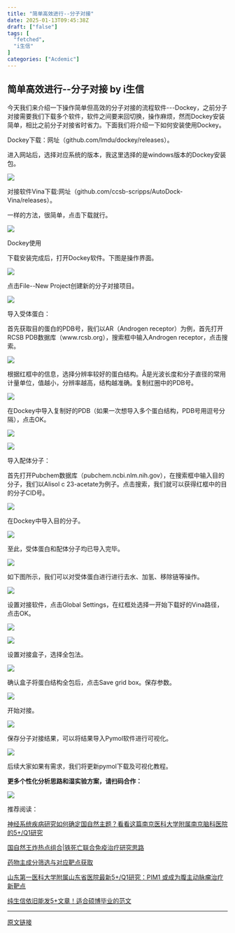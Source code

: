 ```yaml
---
title: "简单高效进行--分子对接"
date: 2025-01-13T09:45:38Z
draft: ["false"]
tags: [
  "fetched",
  "i生信"
]
categories: ["Acdemic"]
---
```

简单高效进行--分子对接 by i生信
------
<div><p><span>今天我们来介绍一下操作简单但高效的分子对接的流程软件<span>---Dockey</span>，之前分子对接需要我们下载多个软件，软件之间要来回切换，操作麻烦，然而<span>Dockey</span>安装简单，相比之前分子对接省时省力。下面我们将介绍一下如何安装使用<span>Dockey</span>。<p></p></span></p><p><span><span>Dockey</span>下载：网址（<span>github.com/lmdu/dockey/releases</span>）。<p></p></span></p><p><span><span><span>进入网站后，选择对应系统的版本，我这里选择的是</span><span>windows</span><span>版本的</span><span>Dockey</span><span>安装包。</span></span></span></p><p><img data-imgfileid="100022421" data-ratio="0.5990384615384615" data-s="300,640" data-src="https://mmbiz.qpic.cn/sz_mmbiz_png/uR5O2f9J2LtCHlaa4ibbUic8NRXxGSLxu1OpphSfvBIMTmeBmI6rEXCLfV6vdMDPBFslvd32WwYFQJIoSozJOUrA/640?wx_fmt=png&amp;from=appmsg" data-type="png" data-w="1040" src="https://mmbiz.qpic.cn/sz_mmbiz_png/uR5O2f9J2LtCHlaa4ibbUic8NRXxGSLxu1OpphSfvBIMTmeBmI6rEXCLfV6vdMDPBFslvd32WwYFQJIoSozJOUrA/640?wx_fmt=png&amp;from=appmsg"></p><p><span>对接软件<span>Vina</span>下载<span>:</span>网址（<span>github.com/ccsb-scripps/AutoDock-Vina/releases</span>）。<p></p></span></p><p><span><span>一样的方法，很简单，点击下载就行。</span><span><p></p></span></span></p><p><img data-imgfileid="100022422" data-ratio="0.6328125" data-s="300,640" data-src="https://mmbiz.qpic.cn/sz_mmbiz_png/uR5O2f9J2LtCHlaa4ibbUic8NRXxGSLxu1ct4OwM7MmLIZFiaupeVZ2baMnSvzNWXsXKqvickBhp9vg9uF6Xduoa6Q/640?wx_fmt=png&amp;from=appmsg" data-type="png" data-w="1024" src="https://mmbiz.qpic.cn/sz_mmbiz_png/uR5O2f9J2LtCHlaa4ibbUic8NRXxGSLxu1ct4OwM7MmLIZFiaupeVZ2baMnSvzNWXsXKqvickBhp9vg9uF6Xduoa6Q/640?wx_fmt=png&amp;from=appmsg"></p><p><span>Dockey</span><span>使用</span><br></p><p><span><span><span>下载安装完成后，打开</span><span>Dockey</span><span>软件。下图是操作界面。</span></span></span></p><p><img data-imgfileid="100022423" data-ratio="0.6898148148148148" data-s="300,640" data-src="https://mmbiz.qpic.cn/sz_mmbiz_png/uR5O2f9J2LtCHlaa4ibbUic8NRXxGSLxu1IkyT6th94NXjVD8HqJUzZE43zCmibHCCcjcibIl5Skhl0UvEiaJ8oNGVQ/640?wx_fmt=png&amp;from=appmsg" data-type="png" data-w="1080" src="https://mmbiz.qpic.cn/sz_mmbiz_png/uR5O2f9J2LtCHlaa4ibbUic8NRXxGSLxu1IkyT6th94NXjVD8HqJUzZE43zCmibHCCcjcibIl5Skhl0UvEiaJ8oNGVQ/640?wx_fmt=png&amp;from=appmsg"></p><p><span>点击<span>File--New Project</span>创建新的分子对接项目。</span></p><p><img data-imgfileid="100022424" data-ratio="0.5220588235294118" data-s="300,640" data-src="https://mmbiz.qpic.cn/sz_mmbiz_png/uR5O2f9J2LtCHlaa4ibbUic8NRXxGSLxu1yFRLpcNQvPqlibNMeFce9IXzIcicBMe3VDx3ofQfQABwcZATuOEu8xgw/640?wx_fmt=png&amp;from=appmsg" data-type="png" data-w="816" src="https://mmbiz.qpic.cn/sz_mmbiz_png/uR5O2f9J2LtCHlaa4ibbUic8NRXxGSLxu1yFRLpcNQvPqlibNMeFce9IXzIcicBMe3VDx3ofQfQABwcZATuOEu8xgw/640?wx_fmt=png&amp;from=appmsg"></p><p><span>导入受体蛋白：<p></p></span></p><p><span><span><span>首先获取目的蛋白的</span><span>PDB</span><span>号，我们以</span><span>AR</span><span>（</span><span>Androgen receptor</span><span>）为例，首先打开</span><span>RCSB PDB</span><span>数据库（</span><span>www.rcsb.org</span><span>），搜索框中输入</span><span>Androgen receptor</span><span>，点击搜索。</span></span></span></p><p><img data-imgfileid="100022425" data-ratio="0.13796296296296295" data-s="300,640" data-src="https://mmbiz.qpic.cn/sz_mmbiz_png/uR5O2f9J2LtCHlaa4ibbUic8NRXxGSLxu1K4ODKVUMJc9FW7gFib91jmGvPCNxvhJaN7MdjJBwZNEEsiaf2mPJv8Eg/640?wx_fmt=png&amp;from=appmsg" data-type="png" data-w="1080" src="https://mmbiz.qpic.cn/sz_mmbiz_png/uR5O2f9J2LtCHlaa4ibbUic8NRXxGSLxu1K4ODKVUMJc9FW7gFib91jmGvPCNxvhJaN7MdjJBwZNEEsiaf2mPJv8Eg/640?wx_fmt=png&amp;from=appmsg"></p><p><span><span><span>根据红框中的信息，选择分辨率较好的蛋白结构。</span><span>Å</span><span>是光波长度和分子直径的常用计量单位，值越小，分辨率越高，结构越准确。复制红圈中的</span><span>PDB</span><span>号。</span></span></span></p><p><img data-imgfileid="100022426" data-ratio="0.21296296296296297" data-s="300,640" data-src="https://mmbiz.qpic.cn/sz_mmbiz_png/uR5O2f9J2LtCHlaa4ibbUic8NRXxGSLxu17ZdE0riagIBBTLvSNZ5DQsTu5uWBb1TGxgSyeg74NVq8OgWOK3oPJWw/640?wx_fmt=png&amp;from=appmsg" data-type="png" data-w="1080" src="https://mmbiz.qpic.cn/sz_mmbiz_png/uR5O2f9J2LtCHlaa4ibbUic8NRXxGSLxu17ZdE0riagIBBTLvSNZ5DQsTu5uWBb1TGxgSyeg74NVq8OgWOK3oPJWw/640?wx_fmt=png&amp;from=appmsg"></p><p><span><span><span>在</span><span>Dockey</span><span>中导入复制好的</span><span>PDB</span><span>（如果一次想导入多个蛋白结构，</span><span>PDB</span><span>号用逗号分隔），点击</span><span>OK</span><span>。</span></span></span></p><p><img data-imgfileid="100022427" data-ratio="0.817174515235457" data-s="300,640" data-src="https://mmbiz.qpic.cn/sz_mmbiz_png/uR5O2f9J2LtCHlaa4ibbUic8NRXxGSLxu1S7aw63BmxfViaPsPxfaiaAialDGmpdiaujxZicQic3mib8QwLLXLmEkhhFgeQ/640?wx_fmt=png&amp;from=appmsg" data-type="png" data-w="361" src="https://mmbiz.qpic.cn/sz_mmbiz_png/uR5O2f9J2LtCHlaa4ibbUic8NRXxGSLxu1S7aw63BmxfViaPsPxfaiaAialDGmpdiaujxZicQic3mib8QwLLXLmEkhhFgeQ/640?wx_fmt=png&amp;from=appmsg"></p><p><img data-imgfileid="100022428" data-ratio="0.5588822355289421" data-s="300,640" data-src="https://mmbiz.qpic.cn/sz_mmbiz_png/uR5O2f9J2LtCHlaa4ibbUic8NRXxGSLxu1C7HCTDxxb67tHTsdjt0GiaDiaqjiby2lfqEalHhCWaVAtY00mibm5Y4Uzw/640?wx_fmt=png&amp;from=appmsg" data-type="png" data-w="501" src="https://mmbiz.qpic.cn/sz_mmbiz_png/uR5O2f9J2LtCHlaa4ibbUic8NRXxGSLxu1C7HCTDxxb67tHTsdjt0GiaDiaqjiby2lfqEalHhCWaVAtY00mibm5Y4Uzw/640?wx_fmt=png&amp;from=appmsg"></p><p><span>导入配体分子：<p></p></span></p><p><span><span><span>首先打开</span><span>Pubchem</span><span>数据库（</span><span>pubchem.ncbi.nlm.nih.gov</span><span>），在搜索框中输入目的分子，我们以</span><span>Alisol c 23-acetate</span><span>为例子。点击搜索，我们就可以获得红框中的目的分子</span><span>CID</span><span>号。</span></span></span></p><p><img data-imgfileid="100022429" data-ratio="0.44166666666666665" data-s="300,640" data-src="https://mmbiz.qpic.cn/sz_mmbiz_png/uR5O2f9J2LtCHlaa4ibbUic8NRXxGSLxu1TRRjjLpqMicxXGUibxrds2zznWu24c4TSkWKUHTxe256qdYbEl41rzCQ/640?wx_fmt=png&amp;from=appmsg" data-type="png" data-w="1080" src="https://mmbiz.qpic.cn/sz_mmbiz_png/uR5O2f9J2LtCHlaa4ibbUic8NRXxGSLxu1TRRjjLpqMicxXGUibxrds2zznWu24c4TSkWKUHTxe256qdYbEl41rzCQ/640?wx_fmt=png&amp;from=appmsg"></p><p><span><span><span>在</span><span>Dockey</span><span>中导入目的分子。</span></span></span></p><p><img data-imgfileid="100022430" data-ratio="0.7168831168831169" data-s="300,640" data-src="https://mmbiz.qpic.cn/sz_mmbiz_png/uR5O2f9J2LtCHlaa4ibbUic8NRXxGSLxu1lYIMic6fDSGD2IO8c1nb6f2v9aHIy7ENTib6lf17IG8UzFQwOXkeHCtw/640?wx_fmt=png&amp;from=appmsg" data-type="png" data-w="385" src="https://mmbiz.qpic.cn/sz_mmbiz_png/uR5O2f9J2LtCHlaa4ibbUic8NRXxGSLxu1lYIMic6fDSGD2IO8c1nb6f2v9aHIy7ENTib6lf17IG8UzFQwOXkeHCtw/640?wx_fmt=png&amp;from=appmsg"></p><p><span>至此，受体蛋白和配体分子均已导入完毕。</span></p><p><img data-imgfileid="100022431" data-ratio="0.8444444444444444" data-s="300,640" data-src="https://mmbiz.qpic.cn/sz_mmbiz_png/uR5O2f9J2LtCHlaa4ibbUic8NRXxGSLxu1uEibaanxNzv2tXI4q1CAoIg6GWC2uUCWd7NZarnch499iaB5PDuXIKaQ/640?wx_fmt=png&amp;from=appmsg" data-type="png" data-w="315" src="https://mmbiz.qpic.cn/sz_mmbiz_png/uR5O2f9J2LtCHlaa4ibbUic8NRXxGSLxu1uEibaanxNzv2tXI4q1CAoIg6GWC2uUCWd7NZarnch499iaB5PDuXIKaQ/640?wx_fmt=png&amp;from=appmsg"></p><p><span><span>如下图所示，我们可以对受体蛋白进行进行去水、加氢、移除链等操作。</span></span></p><p><img data-imgfileid="100022432" data-ratio="0.5738831615120275" data-s="300,640" data-src="https://mmbiz.qpic.cn/sz_mmbiz_png/uR5O2f9J2LtCHlaa4ibbUic8NRXxGSLxu12fwhgBDg88WEVTHegjchia58ibXzZ166I2gb4OoHP4y1S08UssibK20vQ/640?wx_fmt=png&amp;from=appmsg" data-type="png" data-w="291" src="https://mmbiz.qpic.cn/sz_mmbiz_png/uR5O2f9J2LtCHlaa4ibbUic8NRXxGSLxu12fwhgBDg88WEVTHegjchia58ibXzZ166I2gb4OoHP4y1S08UssibK20vQ/640?wx_fmt=png&amp;from=appmsg"></p><p><span>设置对接软件，点击</span><span>Global Settings</span><span>，在红框处选择一开始下载好的</span><span>Vina</span><span>路径，点击</span><span>OK</span><span>。</span><br></p><p><img data-imgfileid="100022433" data-ratio="0.6084507042253521" data-s="300,640" data-src="https://mmbiz.qpic.cn/sz_mmbiz_png/uR5O2f9J2LtCHlaa4ibbUic8NRXxGSLxu1caNBexRQU7xBgX3uoZxwSjxPMzdq9RE5ZyEQBZdBUyIF7rnx4xC6iaw/640?wx_fmt=png&amp;from=appmsg" data-type="png" data-w="355" src="https://mmbiz.qpic.cn/sz_mmbiz_png/uR5O2f9J2LtCHlaa4ibbUic8NRXxGSLxu1caNBexRQU7xBgX3uoZxwSjxPMzdq9RE5ZyEQBZdBUyIF7rnx4xC6iaw/640?wx_fmt=png&amp;from=appmsg"></p><p><img data-imgfileid="100022434" data-ratio="0.7567567567567568" data-s="300,640" data-src="https://mmbiz.qpic.cn/sz_mmbiz_png/uR5O2f9J2LtCHlaa4ibbUic8NRXxGSLxu1ic2pAVT6THNDwW03via22TwVBlfCrO2IKXGCpJjCZm97PDqhgB29ialIw/640?wx_fmt=png&amp;from=appmsg" data-type="png" data-w="740" src="https://mmbiz.qpic.cn/sz_mmbiz_png/uR5O2f9J2LtCHlaa4ibbUic8NRXxGSLxu1ic2pAVT6THNDwW03via22TwVBlfCrO2IKXGCpJjCZm97PDqhgB29ialIw/640?wx_fmt=png&amp;from=appmsg"></p><p><span><span>设置对接盒子，选择全包法。</span></span></p><p><img data-imgfileid="100022435" data-ratio="0.3383458646616541" data-s="300,640" data-src="https://mmbiz.qpic.cn/sz_mmbiz_png/uR5O2f9J2LtCHlaa4ibbUic8NRXxGSLxu1yVyia8OTwNiakcSvk6XokYo23D2f6Kd7O5ECPiabukhePgsINibNZfYHTA/640?wx_fmt=png&amp;from=appmsg" data-type="png" data-w="399" src="https://mmbiz.qpic.cn/sz_mmbiz_png/uR5O2f9J2LtCHlaa4ibbUic8NRXxGSLxu1yVyia8OTwNiakcSvk6XokYo23D2f6Kd7O5ECPiabukhePgsINibNZfYHTA/640?wx_fmt=png&amp;from=appmsg"></p><p><span><span><span>确认盒子将蛋白结构全包后，点击</span><span>Save grid box</span><span>。保存参数。</span></span></span></p><p><img data-imgfileid="100022436" data-ratio="0.4324074074074074" data-s="300,640" data-src="https://mmbiz.qpic.cn/sz_mmbiz_png/uR5O2f9J2LtCHlaa4ibbUic8NRXxGSLxu1EV9bqfJHtWJUBXQzRBcDqOkOKsfKicvKfiatoia22HStN3hdhRLibPy2Zg/640?wx_fmt=png&amp;from=appmsg" data-type="png" data-w="1080" src="https://mmbiz.qpic.cn/sz_mmbiz_png/uR5O2f9J2LtCHlaa4ibbUic8NRXxGSLxu1EV9bqfJHtWJUBXQzRBcDqOkOKsfKicvKfiatoia22HStN3hdhRLibPy2Zg/640?wx_fmt=png&amp;from=appmsg"></p><p><span><span>开始对接。</span></span></p><p><img data-imgfileid="100022437" data-ratio="0.39488636363636365" data-s="300,640" data-src="https://mmbiz.qpic.cn/sz_mmbiz_png/uR5O2f9J2LtCHlaa4ibbUic8NRXxGSLxu10smwpSvrpYTPF1811eoR4zqYbyGR6GOxWroBeAz7HWiaMeE7XUYCDpQ/640?wx_fmt=png&amp;from=appmsg" data-type="png" data-w="352" src="https://mmbiz.qpic.cn/sz_mmbiz_png/uR5O2f9J2LtCHlaa4ibbUic8NRXxGSLxu10smwpSvrpYTPF1811eoR4zqYbyGR6GOxWroBeAz7HWiaMeE7XUYCDpQ/640?wx_fmt=png&amp;from=appmsg"></p><p><span><span><span>保存分子对接结果，可以将结果导入</span><span>Pymol</span><span>软件进行可视化。</span></span></span></p><p><img data-imgfileid="100022438" data-ratio="0.5978975032851511" data-s="300,640" data-src="https://mmbiz.qpic.cn/sz_mmbiz_png/uR5O2f9J2LtCHlaa4ibbUic8NRXxGSLxu1mjSLaksa0jvFVVrjiadB91OQicwTm92nDuHhybjTWOA2FIDC4KGwLwbg/640?wx_fmt=png&amp;from=appmsg" data-type="png" data-w="761" src="https://mmbiz.qpic.cn/sz_mmbiz_png/uR5O2f9J2LtCHlaa4ibbUic8NRXxGSLxu1mjSLaksa0jvFVVrjiadB91OQicwTm92nDuHhybjTWOA2FIDC4KGwLwbg/640?wx_fmt=png&amp;from=appmsg"></p><p><span><span><span>后续大家如果有需求，我们将更新</span><span>pymol</span><span>下载及可视化教程。</span></span><span><p></p></span></span></p><p><strong><span><span>更多个性化分析思路和湿实验方案，请扫码合作：</span></span></strong><span><p></p></span></p><p><img data-imgfileid="100022289" data-ratio="1.0318021201413428" data-s="300,640" data-src="https://mmbiz.qpic.cn/sz_mmbiz_png/W1UqIxJECtzuxV7WPb3cR11TUOdrIqvNiavxNVHJma1gUepmRicvxPo0ibSJY5VX5zd5uqFY71yNIlbQWeFTY8AYA/640?wx_fmt=other" data-type="other" data-w="283" src="https://mmbiz.qpic.cn/sz_mmbiz_png/W1UqIxJECtzuxV7WPb3cR11TUOdrIqvNiavxNVHJma1gUepmRicvxPo0ibSJY5VX5zd5uqFY71yNIlbQWeFTY8AYA/640?wx_fmt=other"></p><p>推荐阅读：</p><p><a target="_blank" href="https://mp.weixin.qq.com/s?__biz=Mzg5MjE5Mjc0Mw==&amp;mid=2247506067&amp;idx=1&amp;sn=922b070853bbcd87fb310ff2c75edc35&amp;scene=21#wechat_redirect" textvalue="神经系统疾病研究如何确定国自然主题？看看这篇南京医科大学附属南京脑科医院的5+/Q1研究" linktype="text" imgurl="" imgdata="null" data-itemshowtype="0" tab="innerlink" data-linktype="2">神经系统疾病研究如何确定国自然主题？看看这篇南京医科大学附属南京脑科医院的5+/Q1研究</a><br></p><p><a target="_blank" href="https://mp.weixin.qq.com/s?__biz=Mzg5MjE5Mjc0Mw==&amp;mid=2247506052&amp;idx=1&amp;sn=906691f1e4b2c4b232a9164625a011bd&amp;scene=21#wechat_redirect" textvalue="国自然王炸热点组合|铁死亡联合免疫治疗研究思路" linktype="text" imgurl="" imgdata="null" data-itemshowtype="0" tab="innerlink" data-linktype="2">国自然王炸热点组合|铁死亡联合免疫治疗研究思路</a><br></p><p><a target="_blank" href="https://mp.weixin.qq.com/s?__biz=Mzg5MjE5Mjc0Mw==&amp;mid=2247506041&amp;idx=1&amp;sn=77654fae14d645dc4ee34decf6836831&amp;scene=21#wechat_redirect" textvalue="药物主成分筛选与对应靶点获取" linktype="text" imgurl="" imgdata="null" data-itemshowtype="0" tab="innerlink" data-linktype="2">药物主成分筛选与对应靶点获取</a><br></p><p><a target="_blank" href="https://mp.weixin.qq.com/s?__biz=Mzg5MjE5Mjc0Mw==&amp;mid=2247506024&amp;idx=1&amp;sn=255bc2d3b10c2a3a2a85cbc40a2f1ca4&amp;scene=21#wechat_redirect" textvalue="山东第一医科大学附属山东省医院最新5+/Q1研究：PIM1 或成为腹主动脉瘤治疗新靶点" linktype="text" imgurl="" imgdata="null" data-itemshowtype="0" tab="innerlink" data-linktype="2">山东第一医科大学附属山东省医院最新5+/Q1研究：PIM1 或成为腹主动脉瘤治疗新靶点</a><br></p><p><a target="_blank" href="https://mp.weixin.qq.com/s?__biz=Mzg5MjE5Mjc0Mw==&amp;mid=2247506010&amp;idx=1&amp;sn=9550980a16f6b702620de7fbe6657975&amp;scene=21#wechat_redirect" textvalue="纯生信依旧能发5+文章！适合硕博毕业的范文" linktype="text" imgurl="" imgdata="null" data-itemshowtype="0" tab="innerlink" data-linktype="2">纯生信依旧能发5+文章！适合硕博毕业的范文</a><br></p><p><mp-style-type data-value="3"></mp-style-type></p></div>  
<hr>
<a href="https://mp.weixin.qq.com/s/OAXTDrDqUFHnIGKLLMD3QA",target="_blank" rel="noopener noreferrer">原文链接</a>
